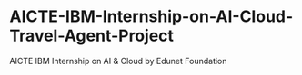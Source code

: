 # AICTE-IBM-Internship-on-AI-Cloud-Travel-Agent-Project
AICTE IBM Internship on AI &amp; Cloud by Edunet Foundation
